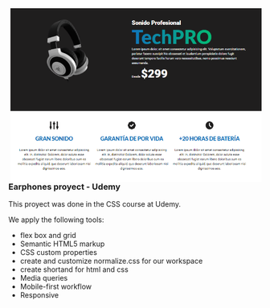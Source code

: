 <a href="https://earphones-proyect.vercel.app/" target="_blank">
<img align="right" width="500" src="https://github.com/Dario2303/image/blob/main/earphone.png"/>
</a>
  
### Earphones proyect - Udemy

This proyect was done in the CSS course at Udemy.

We apply the following tools: 

- flex box and grid
- Semantic HTML5 markup
- CSS custom properties
- create and customize normalize.css for our workspace
- create shortand for html and css
- Media queries
- Mobile-first workflow
- Responsive
